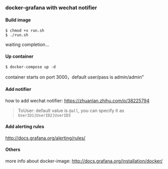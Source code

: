 ### docker-grafana with wechat notifier

#### Build image

```
$ chmod +x run.sh
$ ./run.sh
```

waiting completion...

#### Up container

```
$ docker-compose up -d
```

container starts on port 3000，default user/pass is admin/admin"

#### Add notifier

how to add wechat notifier: https://zhuanlan.zhihu.com/p/38225794

> ToUser: default value is `@all`, you can specify it as `UserID1|UserID2|UserID3`

#### Add alerting rules

http://docs.grafana.org/alerting/rules/

#### Others

more info about docker-image: http://docs.grafana.org/installation/docker/
